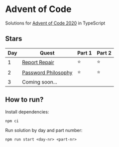 # Advent of Code
Solutions for [Advent of Code 2020](https://adventofcode.com/2020/) in TypeScript

## Stars
| Day | Quest                    | Part 1 | Part 2 |
|-----|--------------------------|--------|--------|
| 1   | [Report Repair][1]       | :star: | :star: |
| 2   | [Password Philosophy][2] | :star: | :star: |
| 3   | Coming soon...           |        |        |


## How to run?
Install dependencies:
```shell
npm ci
```

Run solution by day and part number:
```shell
npm run start <day-nr> <part-nr>
```
[1]: https://adventofcode.com/2020/day/1
[2]: https://adventofcode.com/2020/day/2
